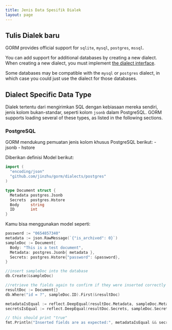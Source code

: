 ```yaml
---
title: Jenis Data Spesifik Dialek
layout: page
---
```


## Tulis Dialek baru

GORM provides official support for `sqlite`, `mysql`, `postgres`, `mssql`.

You can add support for additional databases by creating a new dialect. When creating a new dialect, you must implement [the dialect interface](https://godoc.org/github.com/jinzhu/gorm#Dialect).

Some databases may be compatible with the `mysql` or `postgres` dialect, in which case you could just use the dialect for those databases.

## Dialect Specific Data Type

Dialek tertentu dari mengirimkan SQL dengan kebiasaan mereka sendiri, jenis kolom bukan-standar, seperti kolom `jsonb` dalam PostgreSQL. GORM supports loading several of these types, as listed in the following sections.

### PostgreSQL

GORM mendukung pemuatan jenis kolom khusus PostgreSQL berikut: - jsonb - hstore

Diberikan definisi Model berikut:

```go
import (
  "encoding/json"
  "github.com/jinzhu/gorm/dialects/postgres"
)

type Document struct {
  Metadata postgres.Jsonb
  Secrets  postgres.Hstore
  Body     string
  ID       int
}
```

Kamu bisa menggunakan model seperti:

```go
password := "0654857340"
metadata := json.RawMessage(`{"is_archived": 0}`)
sampleDoc := Document{
  Body: "This is a test document",
  Metadata: postgres.Jsonb{ metadata },
  Secrets: postgres.Hstore{"password": &password},
}

//insert sampleDoc into the database
db.Create(&sampleDoc)

//retrieve the fields again to confirm if they were inserted correctly
resultDoc := Document{}
db.Where("id = ?", sampleDoc.ID).First(&resultDoc)

metadataIsEqual := reflect.DeepEqual(resultDoc.Metadata, sampleDoc.Metadata)
secretsIsEqual := reflect.DeepEqual(resultDoc.Secrets, sampleDoc.Secrets)

// this should print "true"
fmt.Println("Inserted fields are as expected:", metadataIsEqual && secretsIsEqual)
```